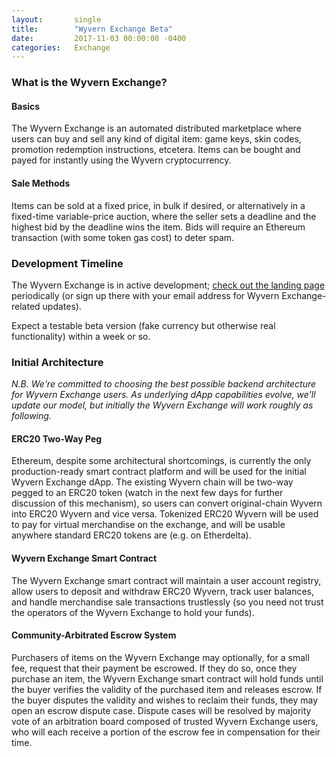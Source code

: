 ```yaml
---
layout:       single
title:        "Wyvern Exchange Beta"
date:         2017-11-03 00:00:00 -0400
categories:   Exchange
---
```


### What is the Wyvern Exchange?

#### Basics

The Wyvern Exchange is an automated distributed marketplace where users can buy and sell any kind of digital item: game keys, skin codes, promotion redemption instructions, etcetera. Items can be bought and payed for instantly using the Wyvern cryptocurrency.

#### Sale Methods

Items can be sold at a fixed price, in bulk if desired, or alternatively in a fixed-time variable-price auction, where the seller sets a deadline and the highest bid by the deadline wins the item. Bids will require an Ethereum transaction (with some token gas cost) to deter spam.

### Development Timeline

The Wyvern Exchange is in active development; [check out the landing page][landingpage] periodically (or sign up there with your email address for Wyvern Exchange-related updates).

Expect a testable beta version (fake currency but otherwise real functionality) within a week or so.

### Initial Architecture

*N.B. We're committed to choosing the best possible backend architecture for Wyvern Exchange users. As underlying dApp capabilities evolve, we'll update our model, but initially the Wyvern Exchange will work roughly as following.*

#### ERC20 Two-Way Peg

Ethereum, despite some architectural shortcomings, is currently the only production-ready smart contract platform and will be used for the initial Wyvern Exchange dApp. The existing Wyvern chain will be two-way pegged to an ERC20 token (watch in the next few days for further discussion of this mechanism), so users can convert original-chain Wyvern into ERC20 Wyvern and vice versa. Tokenized ERC20 Wyvern will be used to pay for virtual merchandise on the exchange, and will be usable anywhere standard ERC20 tokens are (e.g. on Etherdelta). 

#### Wyvern Exchange Smart Contract

The Wyvern Exchange smart contract will maintain a user account registry, allow users to deposit and withdraw ERC20 Wyvern, track user balances, and handle merchandise sale transactions trustlessly (so you need not trust the operators of the Wyvern Exchange to hold your funds).

#### Community-Arbitrated Escrow System

Purchasers of items on the Wyvern Exchange may optionally, for a small fee, request that their payment be escrowed. If they do so, once they purchase an item, the Wyvern Exchange smart contract will hold funds until the buyer verifies the validity of the purchased item and releases escrow. If the buyer disputes the validity and wishes to reclaim their funds, they may open an escrow dispute case. Dispute cases will be resolved by majority vote of an arbitration board composed of trusted Wyvern Exchange users, who will each receive a portion of the escrow fee in compensation for their time.


[landingpage]: https://exchange.projectwyvern.com
